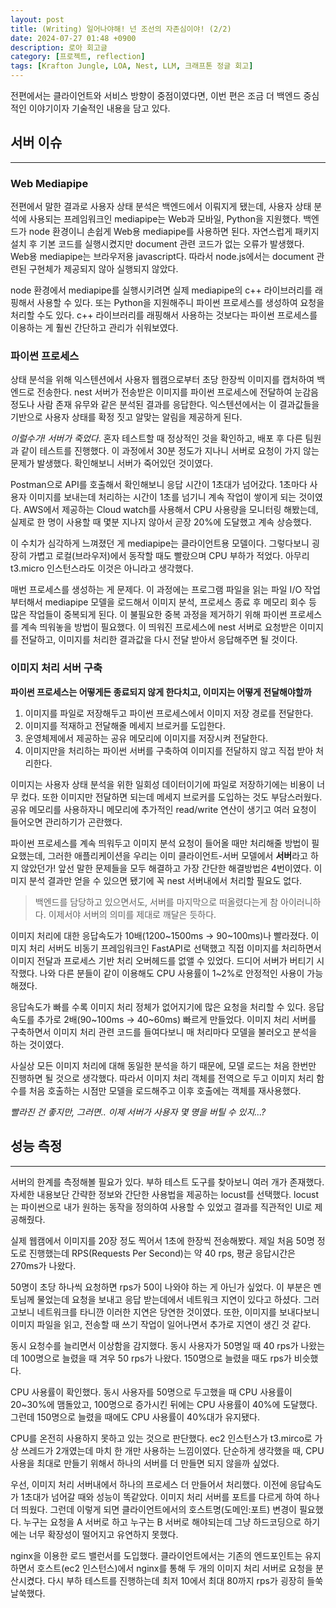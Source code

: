 ```yaml
---
layout: post
title: (Writing) 일어나야해! 넌 조선의 자존심이야! (2/2)
date: 2024-07-27 01:48 +0900
description: 로아 회고글
category: [프로젝트, reflection]
tags: [Krafton Jungle, LOA, Nest, LLM, 크래프톤 정글 회고]
---
```


전편에서는 클라이언트와 서비스 방향이 중점이였다면, 이번 편은 조금 더 백엔드 중심적인 이야기이자 기술적인 내용을 담고 있다.

## 서버 이슈
---
### Web Mediapipe
전편에서 말한 결과로 사용자 상태 분석은 백엔드에서 이뤄지게 됐는데, 사용자 상태 분석에 사용되는 프레임워크인 mediapipe는 Web과 모바일, Python을 지원했다. 백엔드가 node 환경이니 손쉽게 Web용 mediapipe를 사용하면 된다. 자연스럽게 패키지 설치 후 기본 코드를 실행시켰지만 document 관련 코드가 없는 오류가 발생했다. Web용 mediapipe는 브라우저용 javascript다. 따라서 node.js에서는 document 관련된 구현체가 제공되지 않아 실행되지 않았다.

node 환경에서 mediapipe를 실행시키려면 실제 mediapipe의 c++ 라이브러리를 래핑해서 사용할 수 있다. 또는 Python을 지원해주니 파이썬 프로세스를 생성하여 요청을 처리할 수도 있다. c++ 라이브러리를 래핑해서 사용하는 것보다는 파이썬 프로세스를 이용하는 게 훨씬 간단하고 관리가 쉬워보였다.

### 파이썬 프로세스
상태 분석을 위해 익스텐션에서 사용자 웹캠으로부터 초당 한장씩 이미지를 캡처하여 백엔드로 전송한다. nest 서버가 전송받은 이미지를 파이썬 프로세스에 전달하여 눈감음 정도나 사람 존재 유무와 같은 분석된 결과를 응답한다. 익스텐션에서는 이 결과값들을 기반으로 사용자 상태를 확정 짓고 알맞는 알림을 제공하게 된다.

*이럴수가! 서버가 죽었다*. 혼자 테스트할 때 정상적인 것을 확인하고, 배포 후 다른 팀원과 같이 테스트를 진행했다. 이 과정에서 30분 정도가 지나니 서버로 요청이 가지 않는 문제가 발생했다. 확인해보니 서버가 죽어있던 것이였다.

Postman으로 API를 호출해서 확인해보니 응답 시간이 1초대가 넘어갔다. 1초마다 사용자 이미지를 보내는데 처리하는 시간이 1초를 넘기니 계속 작업이 쌓이게 되는 것이였다. AWS에서 제공하는 Cloud watch를 사용해서 CPU 사용량을 모니터링 해봤는데, 실제로 한 명이 사용할 때 몇분 지나지 않아서 곧장 20%에 도달했고 계속 상승했다.

이 수치가 심각하게 느껴졌던 게 mediapipe는 클라이언트용 모델이다. 그렇다보니 굉장히 가볍고 로컬(브라우저)에서 동작할 때도 빨랐으며 CPU 부하가 적었다. 아무리 t3.micro 인스턴스라도 이것은 아니라고 생각했다.

매번 프로세스를 생성하는 게 문제다. 이 과정에는 프로그램 파일을 읽는 파일 I/O 작업부터해서 mediapipe 모델을 로드해서 이미지 분석, 프로세스 종료 후 메모리 회수 등 많은 작업들이 중복되게 된다. 이 불필요한 중복 과정을 제거하기 위해 파이썬 프로세스를 계속 띄워놓을 방법이 필요했다. 이 띄워진 프로세스에 nest 서버로 요청받은 이미지를 전달하고, 이미지를 처리한 결과값을 다시 전달 받아서 응답해주면 될 것이다.

### 이미지 처리 서버 구축
**파이썬 프로세스는 어떻게든 종료되지 않게 한다치고, 이미지는 어떻게 전달해야할까**
1. 이미지를 파일로 저장해두고 파이썬 프로세스에서 이미지 저장 경로를 전달한다.
2. 이미지를 적재하고 전달해줄 메세지 브로커를 도입한다.
3. 운영체제에서 제공하는 공유 메모리에 이미지를 저장시켜 전달한다.
4. 이미지만을 처리하는 파이썬 서버를 구축하여 이미지를 전달하지 않고 직접 받아 처리한다.  

이미지는 사용자 상태 분석을 위한 일회성 데이터이기에 파일로 저장하기에는 비용이 너무 컸다. 또한 이미지만 전달하면 되는데 메세지 브로커를 도입하는 것도 부담스러웠다. 공유 메모리를 사용하자니 메모리에 추가적인 read/write 연산이 생기고 여러 요청이 들어오면 관리하기가 곤란했다.

파이썬 프로세스를 계속 띄워두고 이미지 분석 요청이 들어올 때만 처리해줄 방법이 필요했는데, 그러한 애플리케이션을 우리는 이미 클라이언트-서버 모델에서 **서버**라고 하지 않았던가! 앞선 말한 문제들을 모두 해결하고 가장 간단한 해결방법은 4번이였다. 이미지 분석 결과만 얻을 수 있으면 됐기에 꼭 nest 서버내에서 처리할 필요도 없다.

>백엔드를 담당하고 있으면서도, 서버를 마지막으로 떠올렸다는게 참 아이러니하다. 이제서야 서버의 의미를 제대로 깨달은 듯하다.

이미지 처리에 대한 응답속도가 10배(1200~1500ms -> 90~100ms)나 빨라졌다. 이미지 처리 서버도 비동기 프레임워크인 FastAPI로 선택했고 직접 이미지를 처리하면서 이미지 전달과 프로세스 기반 처리 오버헤드를 없앨 수 있었다. 드디어 서버가 버티기 시작했다. 나와 다른 분들이 같이 이용해도 CPU 사용률이 1~2%로 안정적인 사용이 가능해졌다. 

응답속도가 빠를 수록 이미지 처리 정체가 없어지기에 많은 요청을 처리할 수 있다. 응답속도를 추가로 2배(90~100ms -> 40~60ms) 빠르게 만들었다. 이미지 처리 서버를 구축하면서 이미지 처리 관련 코드를 들여다보니 매 처리마다 모델을 불러오고 분석을 하는 것이였다. 

사실상 모든 이미지 처리에 대해 동일한 분석을 하기 때문에, 모델 로드는 처음 한번만 진행하면 될 것으로 생각했다. 따라서 이미지 처리 객체를 전역으로 두고 이미지 처리 함수를 처음 호출하는 시점만 모델을 로드해주고 이후 호출에는 객체를 재사용했다.

*빨라진 건 좋지만, 그러면.. 이제 서버가 사용자 몇 명을 버틸 수 있지...?*

## 성능 측정
---
서버의 한계를 측정해볼 필요가 있다. 부하 테스트 도구를 찾아보니 여러 개가 존재했다. 자세한 내용보단 간략한 정보와 간단한 사용법을 제공하는 locust를 선택했다. locust는 파이썬으로 내가 원하는 동작을 정의하여 사용할 수 있었고 결과를 직관적인 UI로 제공해줬다.

실제 웹캠에서 이미지를 20장 정도 찍어서 1초에 한장씩 전송해봤다. 제일 처음 50명 정도로 진행했는데 RPS(Requests Per Second)는 약 40 rps, 평균 응답시간은 270ms가 나왔다.

50명이 초당 하나씩 요청하면 rps가 50이 나와야 하는 게 아닌가 싶었다. 이 부분은 멘토님께 물었는데 요청을 보내고 응답 받는데에서 네트워크 지연이 있다고 하셨다. 그러고보니 네트워크를 타니깐 이러한 지연은 당연한 것이였다. 또한, 이미지를 보내다보니 이미지 파일을 읽고, 전송할 때 쓰기 작업이 일어나면서 추가로 지연이 생긴 것 같다.

동시 요청수를 늘리면서 이상함을 감지했다. 동시 사용자가 50명일 때 40 rps가 나왔는데 100명으로 늘렸을 때 겨우 50 rps가 나왔다. 150명으로 늘렸을 때도 rps가 비슷했다.

CPU 사용률이 확인했다. 동시 사용자를 50명으로 두고했을 때 CPU 사용률이 20~30%에 맴돌았고, 100명으로 증가시킨 뒤에는 CPU 사용률이 40%에 도달했다. 그런데 150명으로 늘렸을 때에도 CPU 사용률이 40%대가 유지됐다.

CPU를 온전히 사용하지 못하고 있는 것으로 판단했다. ec2 인스턴스가 t3.mirco로 가상 쓰레드가 2개였는데 마치 한 개만 사용하는 느낌이였다. 단순하게 생각했을 때, CPU 사용을 최대로 만들기 위해서 하나의 서버를 더 만들면 되지 않을까 싶었다.

우선, 이미지 처리 서버내에서 하나의 프로세스 더 만들어서 처리했다. 이전에 응답속도가 1초대가 넘어갈 때와 성능이 똑같았다. 이미지 처리 서버를 포트를 다르게 하여 하나 더 띄웠다. 그런데 이렇게 되면 클라이언트에서의 호스트명(도메인:포트) 변경이 필요했다. 누구는 요청을 A 서버로 하고 누구는 B 서버로 해야되는데 그냥 하드코딩으로 하기에는 너무 확장성이 떨어지고 유연하지 못했다.

nginx을 이용한 로드 밸런서를 도입했다. 클라이언트에서는 기존의 엔드포인트는 유지하면서 호스트(ec2 인스턴스)에서 nginx를 통해 두 개의 이미지 처리 서버로 요청을 분산시켰다. 다시 부하 테스트를 진행하는데 최저 10에서 최대 80까지 rps가 굉장히 들쑥날쑥했다.
